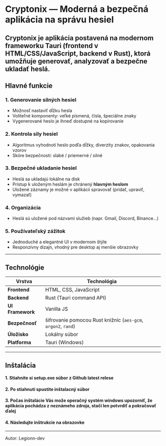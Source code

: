 #  Cryptonix — Moderná a bezpečná aplikácia na správu hesiel

Cryptonix je aplikácia postavená na modernom frameworku **Tauri** (frontend v **HTML/CSS/JavaScript**, backend v **Rust**), ktorá umožňuje **generovať**, **analyzovať** a **bezpečne ukladať** heslá.
---

##  Hlavné funkcie

### 1. Generovanie silných hesiel
- Možnosť nastaviť dĺžku hesla
- Voliteľné komponenty: veľké písmená, čísla, špeciálne znaky
- Vygenerované heslo je ihneď dostupné na kopírovanie

### 2. Kontrola sily hesiel
- Algoritmus vyhodnotí heslo podľa dĺžky, diverzity znakov, opakovania vzorov
- Skóre bezpečnosti: slabé / priemerné / silné

###  3. Bezpečné ukladanie hesiel
- Heslá sa ukladajú lokálne na disk 
- Prístup k uloženým heslám je chránený **hlavným heslom**
- Uložené záznamy je možné v aplikácii spravovať (pridať, upraviť, vymazať)

###  4. Organizácia
- Heslá sú uložené pod názvami služieb (napr. Gmail, Discord, Binance...)

###  5. Používateľský zážitok
- Jednoduché a elegantné UI v modernom štýle
- Responzívny dizajn, vhodný pre desktop aj menšie obrazovky
---

##  Technológie

| Vrstva           | Technológia                                                   |
|------------------|---------------------------------------------------------------|
| **Frontend**     | HTML, CSS, JavaScript                                         |
| **Backend**      | Rust (Tauri command API)                                      |
| **UI Framework** | Vanilla JS                                                    |
| **Bezpečnosť**   | šifrovanie pomocou Rust knižníc (`aes-gcm`, `argon2`, `rand`) |
| **Úložisko**     | Lokálny súbor                                                 |
| **Platforma**    | Tauri (Windows)                                               |
---

##  Inštalácia

#### 1. Stiahnite si setup.exe súbor z Github latest relese
#### 2. Po stiahnutí spustite inštalacný súbor
#### 3. Počas inštalácie Vás može operačný systém windows upozorniť, že aplikácia pochádza z neznámeho zdroja, stačí len potvrdiť a pokračovať ďalej
#### 4. Následujte inštrukcie na obrazovke
---
Autor: Legionn-dev

